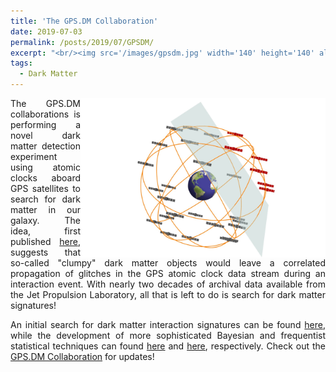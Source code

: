 ```yaml
---
title: 'The GPS.DM Collaboration'
date: 2019-07-03
permalink: /posts/2019/07/GPSDM/
excerpt: "<br/><img src='/images/gpsdm.jpg' width='140' height='140' align='left' hspace='15'> <br> The GPS.DM Collaboration is searching for dark matter using GPS atomic clock data. The techniques developed by this group have wide applicability to other networks of precision measurement devises searching for exotic physics."
tags:
  - Dark Matter
---
```

<div align="justify">
<p align="center">
  <img width="392" height="255" src="/images/gpsdm-1.jpg" align="right">
</p>

The GPS.DM collaborations is performing a novel dark matter detection experiment using atomic clocks aboard GPS satellites to search for dark matter in our galaxy. The idea, first published <a href="https://www.nature.com/articles/nphys3137">here</a>, suggests that so-called "clumpy" dark matter objects would leave a correlated propagation of glitches in the GPS atomic clock data stream during an interaction event. With nearly two decades of archival data available from the Jet Propulsion Laboratory, all that is left to do is search for dark matter signatures! 

An initial search for dark matter interaction signatures can be found <a href="https://www.nature.com/articles/s41467-017-01440-4">here</a>, while the development of more sophisticated Bayesian and frequentist statistical techniques can found <a href="https://journals.aps.org/prd/abstract/10.1103/PhysRevD.97.083009">here</a> and <a href="https://arxiv.org/abs/1908.03320">here</a>, respectively. Check out the <a href="http://www.dereviankogroup.com/gps-dark-matter/">GPS.DM Collaboration</a> for updates!
</div>